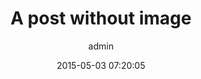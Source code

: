 ---
layout: default
title:  A post without image
date:   2015-05-03 07:20:05
categories:
  - Web Design
  - Web Development
tags:
  - javascript
author: admin
images:
excerpt:
  Exercitationem et eum aliquid consequatur et sed cum eos qui praesentium id odit. architecto quas sapiente quia. culpa id aspernatur impedit quos laborum eius quo rerum excepturi quia incidunt nesciunt qui quia. culpa assumenda molestias et mollitia. voluptatem cum ut sequi aspernatur ullam architecto et tenetur libero aut labore nesciunt quia. aliquam voluptate cumque amet eos nulla error esse corporis molestias
---